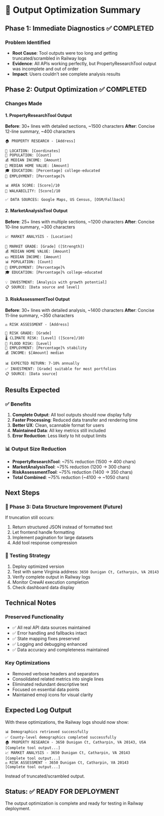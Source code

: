 # 🚀 Output Optimization Summary

## Phase 1: Immediate Diagnostics ✅ COMPLETED

### Problem Identified
- **Root Cause**: Tool outputs were too long and getting truncated/scrambled in Railway logs
- **Evidence**: All APIs working perfectly, but PropertyResearchTool output was incomplete and out of order
- **Impact**: Users couldn't see complete analysis results

## Phase 2: Output Optimization ✅ COMPLETED

### Changes Made

#### 1. PropertyResearchTool Output
**Before**: 30+ lines with detailed sections, ~1500 characters
**After**: Concise 12-line summary, ~400 characters

```
🏠 PROPERTY RESEARCH - [Address]

📍 LOCATION: [Coordinates]
👥 POPULATION: [Count]
💰 MEDIAN INCOME: [Amount]
🏡 MEDIAN HOME VALUE: [Amount]
🎓 EDUCATION: [Percentage] college-educated
💼 EMPLOYMENT: [Percentage]%

📊 AREA SCORE: [Score]/10
🚶 WALKABILITY: [Score]/10

✅ DATA SOURCES: Google Maps, US Census, [OSM/Fallback]
```

#### 2. MarketAnalysisTool Output
**Before**: 25+ lines with multiple sections, ~1200 characters
**After**: Concise 10-line summary, ~300 characters

```
📈 MARKET ANALYSIS - [Location]

🎯 MARKET GRADE: [Grade] ([Strength])
💰 MEDIAN HOME VALUE: [Amount]
💵 MEDIAN INCOME: [Amount]
📊 POPULATION: [Count]
💼 EMPLOYMENT: [Percentage]%
🎓 EDUCATION: [Percentage]% college-educated

💡 INVESTMENT: [Analysis with growth potential]
📋 SOURCE: [Data source and level]
```

#### 3. RiskAssessmentTool Output
**Before**: 30+ lines with detailed analysis, ~1400 characters
**After**: Concise 11-line summary, ~350 characters

```
⚖️ RISK ASSESSMENT - [Address]

🎯 RISK GRADE: [Grade]
🌡️ CLIMATE RISK: [Level] ([Score]/10)
🌊 FLOOD RISK: [Level]
💼 EMPLOYMENT: [Percentage]% stability
💰 INCOME: $[Amount] median

📊 EXPECTED RETURN: 7-10% annually
✅ INVESTMENT: [Grade] suitable for most portfolios
📋 SOURCE: [Data source]
```

## Results Expected

### ✅ Benefits
1. **Complete Output**: All tool outputs should now display fully
2. **Faster Processing**: Reduced data transfer and rendering time
3. **Better UX**: Clean, scannable format for users
4. **Maintained Data**: All key metrics still included
5. **Error Reduction**: Less likely to hit output limits

### 📊 Output Size Reduction
- **PropertyResearchTool**: ~75% reduction (1500 → 400 chars)
- **MarketAnalysisTool**: ~75% reduction (1200 → 300 chars)  
- **RiskAssessmentTool**: ~75% reduction (1400 → 350 chars)
- **Total Combined**: ~75% reduction (~4100 → ~1050 chars)

## Next Steps

### 🔄 Phase 3: Data Structure Improvement (Future)
If truncation still occurs:
1. Return structured JSON instead of formatted text
2. Let frontend handle formatting
3. Implement pagination for large datasets
4. Add tool response compression

### 🧪 Testing Strategy
1. Deploy optimized version
2. Test with same Virginia address: `3650 Dunigan Ct, Catharpin, VA 20143`
3. Verify complete output in Railway logs
4. Monitor CrewAI execution completion
5. Check dashboard data display

## Technical Notes

### Preserved Functionality
- ✅ All real API data sources maintained
- ✅ Error handling and fallbacks intact
- ✅ State mapping fixes preserved
- ✅ Logging and debugging enhanced
- ✅ Data accuracy and completeness maintained

### Key Optimizations
- Removed verbose headers and separators
- Consolidated related metrics into single lines
- Eliminated redundant descriptive text
- Focused on essential data points
- Maintained emoji icons for visual clarity

## Expected Log Output

With these optimizations, the Railway logs should now show:
```
📊 Demographics retrieved successfully
✅ County-level demographics completed successfully
🏠 PROPERTY RESEARCH - 3650 Dunigan Ct, Catharpin, VA 20143, USA
[Complete tool output...]
📈 MARKET ANALYSIS - 3650 Dunigan Ct, Catharpin, VA 20143
[Complete tool output...]
⚖️ RISK ASSESSMENT - 3650 Dunigan Ct, Catharpin, VA 20143
[Complete tool output...]
```

Instead of truncated/scrambled output.

## Status: ✅ READY FOR DEPLOYMENT

The output optimization is complete and ready for testing in Railway deployment. 
